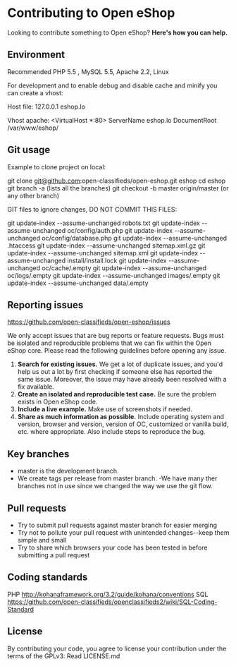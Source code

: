 # Contributing to Open eShop

Looking to contribute something to Open eShop? **Here's how you can help.**

## Environment
Recommended PHP 5.5 , MySQL 5.5, Apache 2.2, Linux

For development and to enable debug and disable cache and minify you can create a vhost:

Host file:
127.0.0.1   eshop.lo

Vhost apache:
<VirtualHost *:80>
ServerName eshop.lo
DocumentRoot /var/www/eshop/
</VirtualHost>

## Git usage
Example to clone project on local:

git clone git@github.com:open-classifieds/open-eshop.git eshop
cd eshop
git branch -a (lists all the branches)
git checkout -b master origin/master (or any other branch)


GIT files to ignore changes, DO NOT COMMIT THIS FILES:

git update-index --assume-unchanged robots.txt
git update-index --assume-unchanged oc/config/auth.php
git update-index --assume-unchanged oc/config/database.php
git update-index --assume-unchanged .htaccess
git update-index --assume-unchanged sitemap.xml.gz
git update-index --assume-unchanged sitemap.xml
git update-index --assume-unchanged install/install.lock
git update-index --assume-unchanged oc/cache/.empty
git update-index --assume-unchanged oc/logs/.empty
git update-index --assume-unchanged images/.empty
git update-index --assume-unchanged data/.empty

## Reporting issues

https://github.com/open-classifieds/open-eshop/issues

We only accept issues that are bug reports or feature requests. Bugs must be isolated and reproducible problems that we can fix within the Open eShop core. Please read the following guidelines before opening any issue.

1. **Search for existing issues.** We get a lot of duplicate issues, and you'd help us out a lot by first checking if someone else has reported the same issue. Moreover, the issue may have already been resolved with a fix available.
2. **Create an isolated and reproducible test case.** Be sure the problem exists in Open eShop code.
3. **Include a live example.** Make use of screenshots if needed.
4. **Share as much information as possible.** Include operating system and version, browser and version, version of OC, customized or vanilla build, etc. where appropriate. Also include steps to reproduce the bug.



## Key branches

- master is the development branch.
- We create tags per release from master branch.
 -We have many ther branches not in use since we changed the way we use the git flow.


## Pull requests

- Try to submit pull requests against master branch for easier merging
- Try not to pollute your pull request with unintended changes--keep them simple and small
- Try to share which browsers your code has been tested in before submitting a pull request



## Coding standards

PHP http://kohanaframework.org/3.2/guide/kohana/conventions
SQL https://github.com/open-classifieds/openclassifieds2/wiki/SQL-Coding-Standard

## License

By contributing your code, you agree to license your contribution under the terms of the GPLv3: Read LICENSE.md